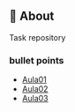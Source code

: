 
## 🚀 About
Task repository


  
### bullet points

 - [Aula01](https://awesomeopensource.com/project/elangosundar/awesome-README-templates)
 - [Aula02](https://github.com/matiassingers/awesome-readme)
 - [Aula03](https://bulldogjob.com/news/449-how-to-write-a-good-readme-for-your-github-project)

  